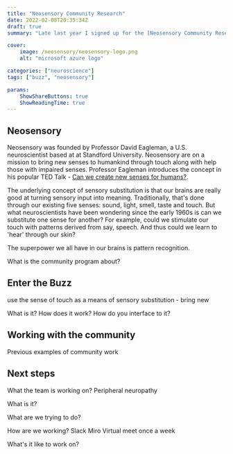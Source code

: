 ```yaml
---
title: "Neosensory Community Research"
date: 2022-02-08T20:35:34Z
draft: true
summary: "Late last year I signed up for the [Neosensory Community Research Program](https://neosensory.comt/blog/community-research-program/). It's an opportunity for people from all walks of life to get involved in interesting research on sensory substitution."

cover: 
    image: /neosensory/neosensory-logo.png
    alt: "microsoft azure logo"

categories: ["neuroscience"]
tags: ["buzz", "neosensory"]

params:
    ShowShareButtons: true
    ShowReadingTime: true
---
```


## Neosensory

Neosensory was founded by Professor David Eagleman, a U.S. neuroscientist based at at Standford University. Neosensory are on a mission to bring new senses to humankind through touch along with help those with impaired senses. Professor Eagleman introduces the concept in his popular TED Talk - [Can we create new senses for humans?](https://www.ted.com/talks/david_eagleman_can_we_create_new_senses_for_humans?language=en). 

The underlying concept of sensory substitution is that our brains are really good at turning sensory input into meaning. Traditionally, that's done through our existing five senses: sound, light, smell, taste and touch. But what neuroscientists have been wondering since the early 1960s is can we substitute one sense for another? For example, could we stimulate our touch with patterns derived from say, speech. And thus could we learn to 'hear' through our skin? 

The superpower we all have in our brains is pattern recognition. 

What is the community program about?


## Enter the Buzz

use the sense of touch as a means of sensory substitution - bring new

What is it?
How does it work?
How do you interface to it?

## Working with the community

Previous examples of community work

## Next steps

What the team is working on?
Peripheral neuropathy 

What is it?


What are we trying to do?

How are we working?
Slack 
Miro
Virtual meet once a week 

What's it like to work on?
